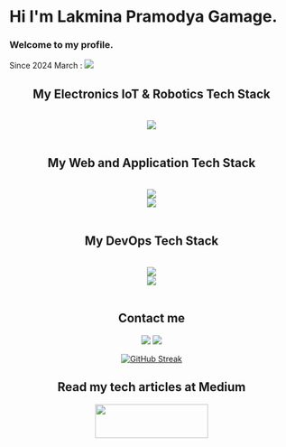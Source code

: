 <h1>Hi I'm Lakmina Pramodya Gamage.</h1>
<h3>Welcome to my profile.</h3>

Since 2024 March :  ![](https://komarev.com/ghpvc/?username=lakminagamage&style=flat-square)

<h2 align="center"> My Electronics IoT & Robotics Tech Stack </h2>
<br/>
<div align="center">
    <img src="https://skillicons.dev/icons?i=arduino,python,raspberrypi,ros,opencv,rabbitmq&theme=dark&perline=6" />
</div>
<br>
<h2 align="center"> My Web and Application Tech Stack </h2>
<br/>
<div align="center">
    <img src="https://skillicons.dev/icons?i=python,js,ts,java,c,react,fastapi,django,nodejs,nextjs&theme=dark&perline=10" />
    <br>
    <img src="https://skillicons.dev/icons?i=html,css,tailwind,bootstrap,npm,express,postman,figma&theme=dark&perline=8" />
</div>
<br>
<h2 align="center"> My DevOps Tech Stack </h2>
<br/>
<div align="center">
    <img src="https://skillicons.dev/icons?i=aws,azure,linux,debian,ubuntu,docker,firebase,git,github&theme=dark&perline=9" />
    <br>
    <img src="https://skillicons.dev/icons?i=githubactions,mysql,netlify,nginx,vercel,postgres&theme=dark&perline=6" />
</div>
<br>
<div align="center">
<h2>Contact me </h2>
<a  href='mailto:pramodyalakmina@gmail.com'><img src="https://skillicons.dev/icons?i=gmail&theme=dark&perline=1" /></a> 
<a  href="https://www.linkedin.com/in/lakmina-gamage"><img src="https://skillicons.dev/icons?i=linkedin&theme=dark&perline=1" /></a>

[![GitHub Streak](http://github-readme-streak-stats.herokuapp.com?user=lakminagamage&theme=dark&background=000000)](https://git.io/streak-stats)


<h2>Read my tech articles at Medium </h2>
<a  href="https://lakminagamage.medium.com"><img width="200px" height="60px" src="https://miro.medium.com/v2/resize:fit:8976/1*Ra88BZ-CSTovFS2ZSURBgg.png"></img></a>
</div>


